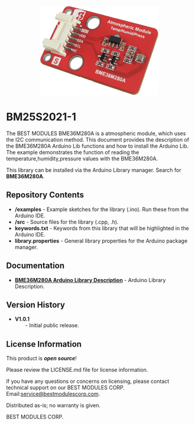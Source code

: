 <div align=center>
<img src="https://github.com/BestModules-Libraries/img/blob/main/BME36M280A_V1.0.png" width="320" height="240"> 
</div> 

BM25S2021-1
===========================================================

The BEST MODULES BME36M280A is a atmospheric module, which uses the I2C communication method. This document provides the description of the BME36M280A Arduino Lib functions and how to install the Arduino Lib. The example demonstrates the function of reading the temperature,humidity,pressure values with the BME36M280A.

</div> 

This library can be installed via the Arduino Library manager. Search for **BME36M280A**. 

Repository Contents
-------------------

* **/examples** - Example sketches for the library (.ino). Run these from the Arduino IDE. 
* **/src** - Source files for the library (.cpp, .h).
* **keywords.txt** - Keywords from this library that will be highlighted in the Arduino IDE. 
* **library.properties** - General library properties for the Arduino package manager. 

Documentation 
-------------------

* **[BME36M280A Arduino Library Description](https://www.bestmodulescorp.com/bme36m280a.html)** - Arduino Library Description.

Version History  
-------------------

* **V1.0.1**  
&emsp;&emsp;- Initial public release.

License Information
-------------------

This product is _**open source**_! 

Please review the LICENSE.md file for license information. 

If you have any questions or concerns on licensing, please contact technical support on our BEST MODULES CORP. Email:service@bestmodulescorp.com.

Distributed as-is; no warranty is given.

BEST MODULES CORP.
